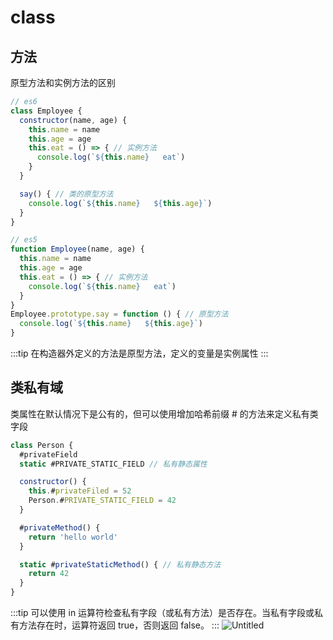 # class

## 方法
原型方法和实例方法的区别

```js
// es6
class Employee {
  constructor(name, age) {
    this.name = name
    this.age = age
    this.eat = () => { // 实例方法
      console.log(`${this.name}   eat`)
    }
  }

  say() { // 类的原型方法
    console.log(`${this.name}   ${this.age}`)
  }
}

// es5
function Employee(name, age) {
  this.name = name
  this.age = age
  this.eat = () => { // 实例方法
    console.log(`${this.name}   eat`)
  }
}
Employee.prototype.say = function () { // 原型方法
  console.log(`${this.name}   ${this.age}`)
}
```
:::tip
在构造器外定义的方法是原型方法，定义的变量是实例属性
:::

## 类私有域

类属性在默认情况下是公有的，但可以使用增加哈希前缀 # 的方法来定义私有类字段
```js
class Person {
  #privateField
  static #PRIVATE_STATIC_FIELD // 私有静态属性

  constructor() {
    this.#privateFiled = 52
    Person.#PRIVATE_STATIC_FIELD = 42
  }

  #privateMethod() {
    return 'hello world'
  }

  static #privateStaticMethod() { // 私有静态方法
    return 42
  }
}
```
:::tip
可以使用 in 运算符检查私有字段（或私有方法）是否存在。当私有字段或私有方法存在时，运算符返回 true，否则返回 false。
:::
![Untitled](/img/class_private.png)